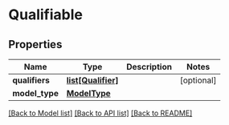 # Qualifiable

## Properties
Name | Type | Description | Notes
------------ | ------------- | ------------- | -------------
**qualifiers** | [**list[Qualifier]**](Qualifier.md) |  | [optional] 
**model_type** | [**ModelType**](ModelType.md) |  | 

[[Back to Model list]](../README.md#documentation-for-models) [[Back to API list]](../README.md#documentation-for-api-endpoints) [[Back to README]](../README.md)

